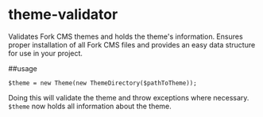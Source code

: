 # theme-validator
Validates Fork CMS themes and holds the theme's information. Ensures proper installation of all Fork CMS files and provides an easy data structure for use in your project.

##usage

```$theme = new Theme(new ThemeDirectory($pathToTheme));```
  
Doing this will validate the theme and throw exceptions where necessary.  
`$theme` now holds all information about the theme.
